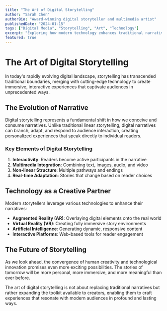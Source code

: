 ```yaml
---
title: "The Art of Digital Storytelling"
author: "Sarah Chen"
authorBio: "Award-winning digital storyteller and multimedia artist"
publishedDate: "2024-01-15"
tags: ["Digital Media", "Storytelling", "Art", "Technology"]
excerpt: "Exploring how modern technology enhances traditional narrative techniques in the digital age."
featured: true
---
```


# The Art of Digital Storytelling

In today's rapidly evolving digital landscape, storytelling has transcended traditional boundaries, merging with cutting-edge technology to create immersive, interactive experiences that captivate audiences in unprecedented ways.

## The Evolution of Narrative

Digital storytelling represents a fundamental shift in how we conceive and consume narratives. Unlike traditional linear storytelling, digital narratives can branch, adapt, and respond to audience interaction, creating personalized experiences that speak directly to individual readers.

### Key Elements of Digital Storytelling

1. **Interactivity**: Readers become active participants in the narrative
2. **Multimedia Integration**: Combining text, images, audio, and video
3. **Non-linear Structure**: Multiple pathways and endings
4. **Real-time Adaptation**: Stories that change based on reader choices

## Technology as a Creative Partner

Modern storytellers leverage various technologies to enhance their narratives:

- **Augmented Reality (AR)**: Overlaying digital elements onto the real world
- **Virtual Reality (VR)**: Creating fully immersive story environments
- **Artificial Intelligence**: Generating dynamic, responsive content
- **Interactive Platforms**: Web-based tools for reader engagement

## The Future of Storytelling

As we look ahead, the convergence of human creativity and technological innovation promises even more exciting possibilities. The stories of tomorrow will be more personal, more immersive, and more meaningful than ever before.

The art of digital storytelling is not about replacing traditional narratives but rather expanding the toolkit available to creators, enabling them to craft experiences that resonate with modern audiences in profound and lasting ways.
